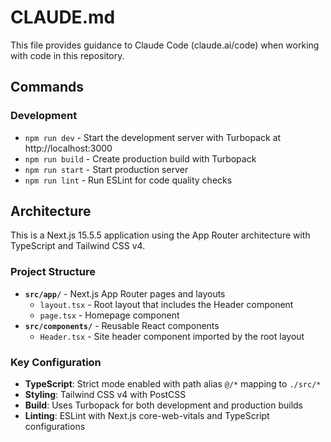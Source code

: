 # CLAUDE.md

This file provides guidance to Claude Code (claude.ai/code) when working with code in this repository.

## Commands

### Development
- `npm run dev` - Start the development server with Turbopack at http://localhost:3000
- `npm run build` - Create production build with Turbopack
- `npm run start` - Start production server
- `npm run lint` - Run ESLint for code quality checks

## Architecture

This is a Next.js 15.5.5 application using the App Router architecture with TypeScript and Tailwind CSS v4.

### Project Structure
- **`src/app/`** - Next.js App Router pages and layouts
  - `layout.tsx` - Root layout that includes the Header component
  - `page.tsx` - Homepage component
- **`src/components/`** - Reusable React components
  - `Header.tsx` - Site header component imported by the root layout

### Key Configuration
- **TypeScript**: Strict mode enabled with path alias `@/*` mapping to `./src/*`
- **Styling**: Tailwind CSS v4 with PostCSS
- **Build**: Uses Turbopack for both development and production builds
- **Linting**: ESLint with Next.js core-web-vitals and TypeScript configurations